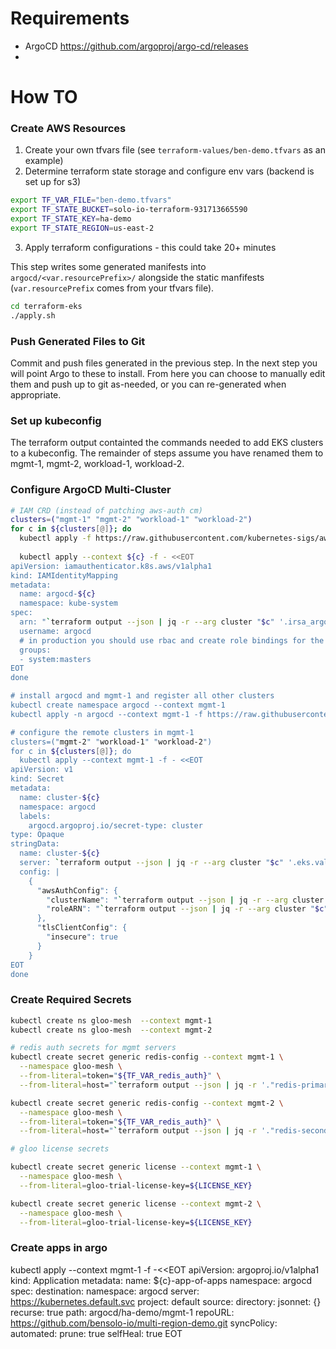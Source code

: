 # Requirements

* ArgoCD https://github.com/argoproj/argo-cd/releases
* 
  <!-- annotations:
    external-dns.alpha.kubernetes.io/hostname: nginx.example.com
     -->
    
# How TO

### Create AWS Resources

1. Create your own tfvars file (see `terraform-values/ben-demo.tfvars` as an example)
2. Determine terraform state storage and configure env vars (backend is set up for s3)
```bash
export TF_VAR_FILE="ben-demo.tfvars"
export TF_STATE_BUCKET=solo-io-terraform-931713665590
export TF_STATE_KEY=ha-demo
export TF_STATE_REGION=us-east-2
```
3. Apply terraform configurations - this could take 20+ minutes

This step writes some generated manifests into `argocd/<var.resourcePrefix>/` alongside the static manfifests (`var.resourcePrefix` comes from your tfvars file).

```bash
cd terraform-eks
./apply.sh
```

### Push Generated Files to Git

Commit and push files generated in the previous step.  In the next step you will point Argo to these to install.  From here you can choose to manually edit them and push up to git as-needed, or you can re-generated when appropriate.

### Set up kubeconfig

The terraform output containted the commands needed to add EKS clusters to a kubeconfig.  The remainder of steps assume you have renamed them to mgmt-1, mgmt-2, workload-1, workload-2.

### Configure ArgoCD Multi-Cluster

```bash
# IAM CRD (instead of patching aws-auth cm)
clusters=("mgmt-1" "mgmt-2" "workload-1" "workload-2")
for c in ${clusters[@]}; do 
  kubectl apply -f https://raw.githubusercontent.com/kubernetes-sigs/aws-iam-authenticator/master/deploy/iamidentitymapping.yaml --context ${c}
  
  kubectl apply --context ${c} -f - <<EOT
apiVersion: iamauthenticator.k8s.aws/v1alpha1
kind: IAMIdentityMapping
metadata:
  name: argocd-${c}
  namespace: kube-system
spec:
  arn: "`terraform output --json | jq -r --arg cluster "$c" '.irsa_argocd.value[$cluster]'`"
  username: argocd
  # in production you should use rbac and create role bindings for the user
  groups:
  - system:masters
EOT
done

# install argocd and mgmt-1 and register all other clusters
kubectl create namespace argocd --context mgmt-1
kubectl apply -n argocd --context mgmt-1 -f https://raw.githubusercontent.com/argoproj/argo-cd/stable/manifests/install.yaml

# configure the remote clusters in mgmt-1
clusters=("mgmt-2" "workload-1" "workload-2")
for c in ${clusters[@]}; do 
  kubectl apply --context mgmt-1 -f - <<EOT
apiVersion: v1
kind: Secret
metadata:
  name: cluster-${c}
  namespace: argocd
  labels:
    argocd.argoproj.io/secret-type: cluster
type: Opaque
stringData:
  name: cluster-${c}
  server: `terraform output --json | jq -r --arg cluster "$c" '.eks.value[$cluster].eks.endpoint'`
  config: |
    {
      "awsAuthConfig": {
        "clusterName": "`terraform output --json | jq -r --arg cluster "$c" '.eks.value[$cluster].eks.name'`",
        "roleARN": "`terraform output --json | jq -r --arg cluster "$c" '.irsa_argocd.value[$cluster]'`"
      },
      "tlsClientConfig": {
        "insecure": true
      }
    }
EOT
done

```

### Create Required Secrets

```bash
kubectl create ns gloo-mesh  --context mgmt-1 
kubectl create ns gloo-mesh  --context mgmt-2

# redis auth secrets for mgmt servers
kubectl create secret generic redis-config --context mgmt-1 \
  --namespace gloo-mesh \
  --from-literal=token="${TF_VAR_redis_auth}" \
  --from-literal=host="`terraform output --json | jq -r '."redis-primary-us-east-1".value.host'`"

kubectl create secret generic redis-config --context mgmt-2 \
  --namespace gloo-mesh \
  --from-literal=token="${TF_VAR_redis_auth}" \
  --from-literal=host="`terraform output --json | jq -r '."redis-secondary-us-east-2".value.host'`"

# gloo license secrets

kubectl create secret generic license --context mgmt-1 \
  --namespace gloo-mesh \
  --from-literal=gloo-trial-license-key=${LICENSE_KEY}

kubectl create secret generic license --context mgmt-2 \
  --namespace gloo-mesh \
  --from-literal=gloo-trial-license-key=${LICENSE_KEY}
```

### Create apps in argo

kubectl apply --context mgmt-1 -f -<<EOT
apiVersion: argoproj.io/v1alpha1
kind: Application
metadata:
  name: ${c}-app-of-apps
  namespace: argocd
spec:
  destination:
    namespace: argocd
    server: https://kubernetes.default.svc
  project: default
  source:
    directory:
      jsonnet: {}
      recurse: true
    path: argocd/ha-demo/mgmt-1
    repoURL: https://github.com/bensolo-io/multi-region-demo.git
  syncPolicy:
    automated:
      prune: true
      selfHeal: true 
EOT


<!-- 


2. Install argo 
```bash
# mgmt-1
kubectl create namespace argocd --context mgmt-1
kubectl apply -n argocd -f ./hack/argo-manifest.yaml --context mgmt-1

kubectl apply --context mgmt-1 -f -<<EOT
apiVersion: argoproj.io/v1alpha1
kind: Application
metadata:
  name: cluster
  namespace: argocd
spec:
  destination:
    namespace: argocd
    server: https://kubernetes.default.svc
  project: default
  source:
    directory:
      jsonnet: {}
      recurse: true
    path: argocd/ha-demo/mgmt-1
    repoURL: https://github.com/bensolo-io/multi-region-demo.git
  syncPolicy:
    automated:
      prune: true
      selfHeal: true 
EOT

kubectl apply --context mgmt-1 -f -<<EOT
apiVersion: argoproj.io/v1alpha1
kind: Application
metadata:
  name: cluster-common
  namespace: argocd
spec:
  destination:
    namespace: argocd
    server: https://kubernetes.default.svc
  project: default
  source:
    directory:
      jsonnet: {}
      recurse: true
    path: argocd/ha-demo/_mgmt-common
    repoURL: https://github.com/bensolo-io/multi-region-demo.git
  syncPolicy:
    automated:
      prune: true
      selfHeal: true 
EOT

# mgmt-2
kubectl create namespace argocd --context mgmt-2
kubectl apply -n argocd -f ./hack/argo-manifest.yaml --context mgmt-2

kubectl apply --context mgmt-2 -f -<<EOT
apiVersion: argoproj.io/v1alpha1
kind: Application
metadata:
  name: cluster
  namespace: argocd
spec:
  destination:
    namespace: argocd
    server: https://kubernetes.default.svc
  project: default
  source:
    directory:
      jsonnet: {}
      recurse: true
    path: argocd/ha-demo/mgmt-2
    repoURL: https://github.com/bensolo-io/multi-region-demo.git
  syncPolicy:
    automated:
      prune: true
      selfHeal: true 
EOT

kubectl apply --context mgmt-2 -f -<<EOT
apiVersion: argoproj.io/v1alpha1
kind: Application
metadata:
  name: cluster-common
  namespace: argocd
spec:
  destination:
    namespace: argocd
    server: https://kubernetes.default.svc
  project: default
  source:
    directory:
      jsonnet: {}
      recurse: true
    path: argocd/ha-demo/_mgmt-common
    repoURL: https://github.com/bensolo-io/multi-region-demo.git
  syncPolicy:
    automated:
      prune: true
      selfHeal: true 
EOT


# workload-1
kubectl create namespace argocd --context workload-1
kubectl apply -n argocd -f ./hack/argo-manifest.yaml --context workload-1

kubectl apply --context workload-1 -f -<<EOT
apiVersion: argoproj.io/v1alpha1
kind: Application
metadata:
  name: cluster
  namespace: argocd
spec:
  destination:
    namespace: argocd
    server: https://kubernetes.default.svc
  project: default
  source:
    directory:
      jsonnet: {}
      recurse: true
    path: argocd/ha-demo/workload-1
    repoURL: https://github.com/bensolo-io/multi-region-demo.git
  syncPolicy:
    automated:
      prune: true
      selfHeal: true 
EOT

# workload-2
kubectl create namespace argocd --context workload-2
kubectl apply -n argocd -f ./hack/argo-manifest.yaml --context workload-2

kubectl apply --context workload-2 -f -<<EOT
apiVersion: argoproj.io/v1alpha1
kind: Application
metadata:
  name: cluster
  namespace: argocd
spec:
  destination:
    namespace: argocd
    server: https://kubernetes.default.svc
  project: default
  source:
    directory:
      jsonnet: {}
      recurse: true
    path: argocd/ha-demo/workload-2
    repoURL: https://github.com/bensolo-io/multi-region-demo.git
  syncPolicy: 
    automated:
      prune: true
      selfHeal: true 
EOT


```

 -->
